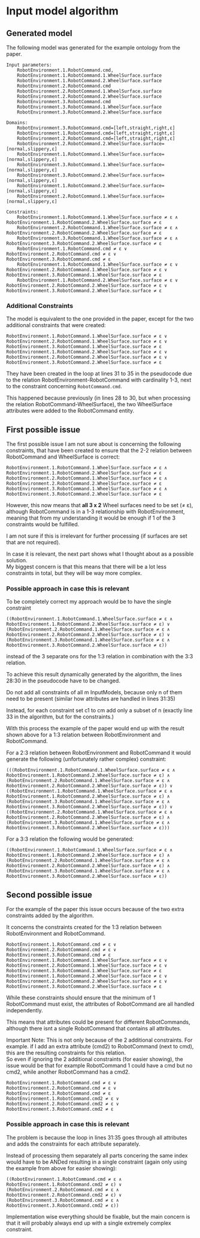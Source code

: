 # Input model algorithm

## Generated model

The following model was generated for the example ontology from the paper.

```
Input parameters:
    RobotEnvironment.1.RobotCommand.cmd,
    RobotEnvironment.1.RobotCommand.1.WheelSurface.surface
    RobotEnvironment.1.RobotCommand.2.WheelSurface.surface
    RobotEnvironment.2.RobotCommand.cmd
    RobotEnvironment.2.RobotCommand.1.WheelSurface.surface
    RobotEnvironment.2.RobotCommand.2.WheelSurface.surface
    RobotEnvironment.3.RobotCommand.cmd
    RobotEnvironment.3.RobotCommand.1.WheelSurface.surface
    RobotEnvironment.3.RobotCommand.2.WheelSurface.surface
    
Domains:
    RobotEnvironment.3.RobotCommand.cmd=[left,straight,right,ε]
    RobotEnvironment.1.RobotCommand.cmd=[left,straight,right,ε]
    RobotEnvironment.2.RobotCommand.cmd=[left,straight,right,ε]
    RobotEnvironment.2.RobotCommand.2.WheelSurface.surface=[normal,slippery,ε]
    RobotEnvironment.1.RobotCommand.1.WheelSurface.surface=[normal,slippery,ε]
    RobotEnvironment.3.RobotCommand.1.WheelSurface.surface=[normal,slippery,ε]
    RobotEnvironment.3.RobotCommand.2.WheelSurface.surface=[normal,slippery,ε]
    RobotEnvironment.1.RobotCommand.2.WheelSurface.surface=[normal,slippery,ε]
    RobotEnvironment.2.RobotCommand.1.WheelSurface.surface=[normal,slippery,ε]
    
Constraints:
    RobotEnvironment.1.RobotCommand.1.WheelSurface.surface ≠ ε ∧ RobotEnvironment.1.RobotCommand.2.WheelSurface.surface ≠ ε
    RobotEnvironment.2.RobotCommand.1.WheelSurface.surface ≠ ε ∧ RobotEnvironment.2.RobotCommand.2.WheelSurface.surface ≠ ε
    RobotEnvironment.3.RobotCommand.1.WheelSurface.surface ≠ ε ∧ RobotEnvironment.3.RobotCommand.2.WheelSurface.surface ≠ ε
    RobotEnvironment.1.RobotCommand.cmd ≠ ε ∨ RobotEnvironment.2.RobotCommand.cmd ≠ ε ∨ RobotEnvironment.3.RobotCommand.cmd ≠ ε
    RobotEnvironment.1.RobotCommand.1.WheelSurface.surface ≠ ε ∨ RobotEnvironment.2.RobotCommand.1.WheelSurface.surface ≠ ε ∨ RobotEnvironment.3.RobotCommand.1.WheelSurface.surface ≠ ε
    RobotEnvironment.1.RobotCommand.2.WheelSurface.surface ≠ ε ∨ RobotEnvironment.2.RobotCommand.2.WheelSurface.surface ≠ ε ∨ RobotEnvironment.3.RobotCommand.2.WheelSurface.surface ≠ ε
```

### Additional Constraints

The model is equivalent to the one provided in the paper, except for the two additional constraints that were created:

```
RobotEnvironment.1.RobotCommand.1.WheelSurface.surface ≠ ε ∨ RobotEnvironment.2.RobotCommand.1.WheelSurface.surface ≠ ε ∨ RobotEnvironment.3.RobotCommand.1.WheelSurface.surface ≠ ε
RobotEnvironment.1.RobotCommand.2.WheelSurface.surface ≠ ε ∨ RobotEnvironment.2.RobotCommand.2.WheelSurface.surface ≠ ε ∨ RobotEnvironment.3.RobotCommand.2.WheelSurface.surface ≠ ε
```

They have been created in the loop at lines 31 to 35 in the pseudocode due to the relation RobotEnvironment-RobotCommand with cardinality 1-3, next to the constraint concerning `RobotCommand.cmd`.

This happened because previously (in lines 28 to 30, but when processing the relation RobotCommand-WheelSurface), the two WheelSurface attributes were added to the RobotCommand entity.

## First possible issue

The first possible issue I am not sure about is concerning the following constraints, that have been created to ensure that the 2-2 relation between RobotCommand and WheelSurface is correct:

```
RobotEnvironment.1.RobotCommand.1.WheelSurface.surface ≠ ε ∧ RobotEnvironment.1.RobotCommand.2.WheelSurface.surface ≠ ε
RobotEnvironment.2.RobotCommand.1.WheelSurface.surface ≠ ε ∧ RobotEnvironment.2.RobotCommand.2.WheelSurface.surface ≠ ε
RobotEnvironment.3.RobotCommand.1.WheelSurface.surface ≠ ε ∧ RobotEnvironment.3.RobotCommand.2.WheelSurface.surface ≠ ε
```

However, this now means that **all 3 x 2** Wheel surfaces need to be set (≠ ε), although RobotCommand is in a 1-3 relationship with RobotEnvironment,
meaning that from my understanding it would be enough if 1 of the 3 constraints would be fulfilled.

I am not sure if this is irrelevant for further processing (if surfaces are set that are not required).

In case it is relevant, the next part shows what I thought about as a possible solution. \
My biggest concern is that this means that there will be a lot less constraints in total, but they will be way more complex.

### Possible approach in case this is relevant

To be completely correct my approach would be to have the single constraint

```
((RobotEnvironment.1.RobotCommand.1.WheelSurface.surface ≠ ε ∧ RobotEnvironment.1.RobotCommand.2.WheelSurface.surface ≠ ε) ∨
(RobotEnvironment.2.RobotCommand.1.WheelSurface.surface ≠ ε ∧ RobotEnvironment.2.RobotCommand.2.WheelSurface.surface ≠ ε) ∨
(RobotEnvironment.3.RobotCommand.1.WheelSurface.surface ≠ ε ∧ RobotEnvironment.3.RobotCommand.2.WheelSurface.surface ≠ ε))
```

instead of the 3 separate ons for the 1:3 relation in combination with the 3:3 relation.

To achieve this result dynamically generated by the algorithm, the lines 28:30 in the pseudocode have to be changed.

Do not add all constraints of all m InputModels, because only n of them need to be present (similar how  attributes are handled in lines 31:35)

Instead, for each constraint set c1 to cm add only a subset of n (exactly line 33 in the algorithm, but for the constraints.)

With this process the example of the paper would end up with the result shown above for a 1:3 relation between RobotEnvironment and RobotCommand. 

For a 2:3 relation between RobotEnvironment and RobotCommand it would generate the following (unfortunately rather complex) constraint:

```
(((RobotEnvironment.1.RobotCommand.1.WheelSurface.surface ≠ ε ∧ RobotEnvironment.1.RobotCommand.2.WheelSurface.surface ≠ ε) ∧ (RobotEnvironment.2.RobotCommand.1.WheelSurface.surface ≠ ε ∧ RobotEnvironment.2.RobotCommand.2.WheelSurface.surface ≠ ε)) ∨
((RobotEnvironment.1.RobotCommand.1.WheelSurface.surface ≠ ε ∧ RobotEnvironment.1.RobotCommand.2.WheelSurface.surface ≠ ε) ∧ (RobotEnvironment.3.RobotCommand.1.WheelSurface.surface ≠ ε ∧ RobotEnvironment.3.RobotCommand.2.WheelSurface.surface ≠ ε)) ∨
((RobotEnvironment.2.RobotCommand.1.WheelSurface.surface ≠ ε ∧ RobotEnvironment.2.RobotCommand.2.WheelSurface.surface ≠ ε) ∧ (RobotEnvironment.3.RobotCommand.1.WheelSurface.surface ≠ ε ∧ RobotEnvironment.3.RobotCommand.2.WheelSurface.surface ≠ ε)))

```

For a 3:3 relation the following would be generated:

```
((RobotEnvironment.1.RobotCommand.1.WheelSurface.surface ≠ ε ∧ RobotEnvironment.1.RobotCommand.2.WheelSurface.surface ≠ ε) ∧
(RobotEnvironment.2.RobotCommand.1.WheelSurface.surface ≠ ε ∧ RobotEnvironment.2.RobotCommand.2.WheelSurface.surface ≠ ε) ∧
(RobotEnvironment.3.RobotCommand.1.WheelSurface.surface ≠ ε ∧ RobotEnvironment.3.RobotCommand.2.WheelSurface.surface ≠ ε))
```

## Second possible issue

For the example of the paper this issue occurs because of the two extra constraints added by the algorithm.

It concerns the constraints created for the 1:3 relation between RobotEnvironment and RobotCommand.

```
RobotEnvironment.1.RobotCommand.cmd ≠ ε ∨ RobotEnvironment.2.RobotCommand.cmd ≠ ε ∨ RobotEnvironment.3.RobotCommand.cmd ≠ ε
RobotEnvironment.1.RobotCommand.1.WheelSurface.surface ≠ ε ∨ RobotEnvironment.2.RobotCommand.1.WheelSurface.surface ≠ ε ∨ RobotEnvironment.3.RobotCommand.1.WheelSurface.surface ≠ ε
RobotEnvironment.1.RobotCommand.2.WheelSurface.surface ≠ ε ∨ RobotEnvironment.2.RobotCommand.2.WheelSurface.surface ≠ ε ∨ RobotEnvironment.3.RobotCommand.2.WheelSurface.surface ≠ ε
```

While these constraints should ensure that the minimum of 1 RobotCommand must exist, the attributes of RobotCommand are all handled independently.

This means that attributes could be present for different RobotCommands, although there isnt a single RobotCommand that contains all attributes.

Important Note: This is not only because of the 2 additional constraints. For example. if I add an extra attribute (cmd2) to RobotCommand (next to cmd), this are the resulting constraints for this relation.\
So even if ignoring the 2 additional constraints (for easier showing), the issue would be that for example RobotCommand 1 could have a cmd but no cmd2, while another RobotCommand has a cmd2.

```
RobotEnvironment.1.RobotCommand.cmd ≠ ε ∨ RobotEnvironment.2.RobotCommand.cmd ≠ ε ∨ RobotEnvironment.3.RobotCommand.cmd ≠ ε
RobotEnvironment.1.RobotCommand.cmd2 ≠ ε ∨ RobotEnvironment.2.RobotCommand.cmd2 ≠ ε ∨ RobotEnvironment.3.RobotCommand.cmd2 ≠ ε
```

### Possible approach in case this is relevant

The problem is because the loop in lines 31:35 goes through all attributes and adds the constraints for each attribute separately.

Instead of processing them separately all parts concering the same index would have to be ANDed resulting in a single constraint (again only using the example from above for easier showing):

```
((RobotEnvironment.1.RobotCommand.cmd ≠ ε ∧ RobotEnvironment.1.RobotCommand.cmd2 ≠ ε) ∨
(RobotEnvironment.2.RobotCommand.cmd ≠ ε ∧ RobotEnvironment.2.RobotCommand.cmd2 ≠ ε) ∨
(RobotEnvironment.3.RobotCommand.cmd ≠ ε ∧ RobotEnvironment.3.RobotCommand.cmd2 ≠ ε))
```

Implementation wise everything should be fixable, but the main concern is that it will probably always end up with a single extremely complex constraint.